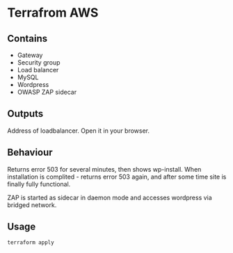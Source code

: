# Terrafrom AWS

## Contains
- Gateway
- Security group
- Load balancer
- MySQL
- Wordpress
- OWASP ZAP sidecar

## Outputs
Address of loadbalancer. Open it in your browser.

## Behaviour
Returns error 503 for several minutes, then shows wp-install.
When installation is complited - returns error 503 again, and after some time site is finally fully functional.

ZAP is started as sidecar in daemon mode and accesses wordpress via bridged network.

## Usage
`terraform apply`
